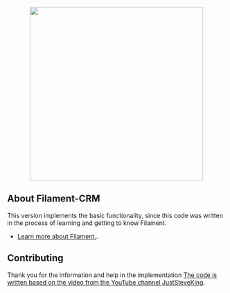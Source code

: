 <p align="center"><a href="https://filamentphp.com/" target="_blank"><img src="https://user-images.githubusercontent.com/41773797/131910226-676cb28a-332d-4162-a6a8-136a93d5a70f.png" width="400"></a></p>



## About Filament-CRM

This version implements the basic functionality, since this code was written in the process of learning and getting to know Filament.

- [Learn more about Filament.](https://filamentphp.com/).


## Contributing

Thank you for the information and help in the implementation [The code is written based on the video from the YouTube channel JustSteveKing](https://www.youtube.com/c/JustSteveKing).


